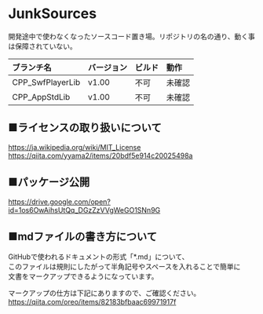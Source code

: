 # JunkSources
開発途中で使わなくなったソースコード置き場。リポジトリの名の通り、動く事は保障されていない。

|ブランチ名       |バージョン|ビルド|動作 |
|:---------------|:-------|:----|:----|
|CPP_SwfPlayerLib|v1.00   |不可  |未確認|
|CPP_AppStdLib   |v1.00   |不可  |未確認|

## ■ライセンスの取り扱いについて
https://ja.wikipedia.org/wiki/MIT_License  
https://qiita.com/yyama2/items/20bdf5e914c20025498a

## ■パッケージ公開
https://drive.google.com/open?id=1os6OwAihsUtQq_DGzZzVVgWeGO1SNn9G

## ■mdファイルの書き方について
GitHubで使われるドキュメントの形式「*.md」について、  
このファイルは規則にしたがって半角記号やスペースを入れることで簡単に  
文書をマークアップできるようになっています。  

マークアップの仕方は下記にありますので、ご確認ください。  
https://qiita.com/oreo/items/82183bfbaac69971917f  
